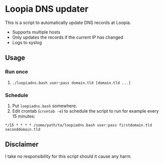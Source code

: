 Loopia DNS updater
===================
This is a script to automatically update DNS records at Loopia.

- Supports multiple hosts
- Only updates the records if the current IP has changed
- Logs to syslog

Usage
------------------
### Run once
1. `./loopiadns.bash user:pass domain.tld [domain.tld ...]`

### Schedule
1. Put `loopiadns.bash` somewhere.
2. Edit crontab (`crontab -e`) to schedule the script to run for example every 15 minutes:

```
*/15 * * * * /some/path/to/loopiadns.bash user:pass firstdomain.tld seconddomain.tld
```

Disclaimer
------------------
I take no responsibility for this script should it cause any harm.
